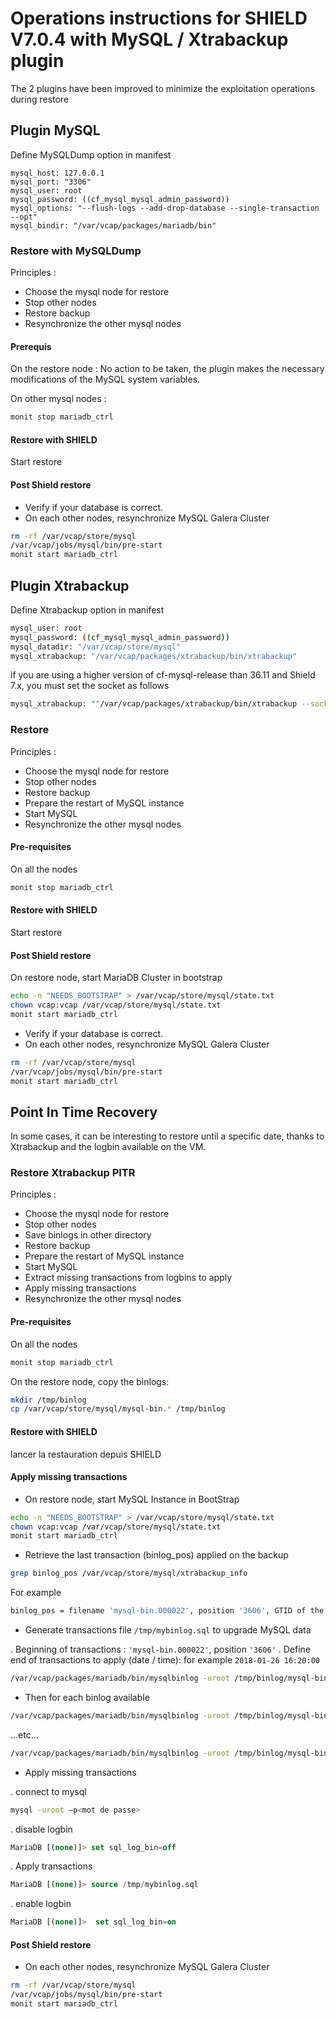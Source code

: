 # Operations instructions for SHIELD V7.0.4 with MySQL / Xtrabackup plugin

The 2 plugins have been improved to minimize the exploitation operations during restore

## Plugin MySQL

Define MySQLDump option in manifest

```
mysql_host: 127.0.0.1
mysql_port: "3306"
mysql_user: root
mysql_password: ((cf_mysql_mysql_admin_password))
mysql_options: "--flush-logs --add-drop-database --single-transaction  --opt"
mysql_bindir: "/var/vcap/packages/mariadb/bin"
```

### Restore with MySQLDump

Principles :
- Choose the mysql node for restore
- Stop other nodes
- Restore backup
- Resynchronize the other mysql nodes

#### Prerequis  

On the restore node : No action to be taken, the plugin makes the necessary modifications of the MySQL system variables.

On other mysql nodes  :

```sh
monit stop mariadb_ctrl
```

#### Restore with SHIELD

Start restore

#### Post Shield restore

- Verify if your database is correct.
- On each other nodes, resynchronize MySQL Galera Cluster

```sh
rm -rf /var/vcap/store/mysql
/var/vcap/jobs/mysql/bin/pre-start
monit start mariadb_ctrl
```

## Plugin Xtrabackup

Define Xtrabackup option in manifest

```sh
mysql_user: root
mysql_password: ((cf_mysql_mysql_admin_password))
mysql_datadir: "/var/vcap/store/mysql"
mysql_xtrabackup: "/var/vcap/packages/xtrabackup/bin/xtrabackup"
```
if you are using a higher version of cf-mysql-release than 36.11 and Shield 7.x, you must set the socket as follows 
```sh
mysql_xtrabackup: ""/var/vcap/packages/xtrabackup/bin/xtrabackup --socket=/var/vcap/sys/run/mysql/mysqld.sock"
```

### Restore

Principles :

- Choose the mysql node for restore
- Stop other nodes
- Restore backup
- Prepare the restart of MySQL instance
- Start MySQL
- Resynchronize the other mysql nodes

#### Pre-requisites  

On all the nodes

```sh
monit stop mariadb_ctrl
```

#### Restore with SHIELD

Start restore


#### Post Shield restore

On restore node, start MariaDB Cluster in bootstrap  

```sh
echo -n "NEEDS_BOOTSTRAP" > /var/vcap/store/mysql/state.txt
chown vcap:vcap /var/vcap/store/mysql/state.txt
monit start mariadb_ctrl
```

- Verify if your database is correct.
- On each other nodes, resynchronize MySQL Galera Cluster

```sh
rm -rf /var/vcap/store/mysql
/var/vcap/jobs/mysql/bin/pre-start
monit start mariadb_ctrl
```

## Point In Time Recovery

In some cases, it can be interesting to restore until a specific date, thanks to Xtrabackup and the logbin available on the VM.

### Restore Xtrabackup PITR

Principles :

- Choose the mysql node for restore
- Stop other nodes
- Save binlogs in other directory
- Restore backup
- Prepare the restart of MySQL instance
- Start MySQL
- Extract missing transactions from logbins to apply
- Apply missing transactions
- Resynchronize the other mysql nodes


#### Pre-requisites  

On all the nodes

```sh
monit stop mariadb_ctrl
```
On the restore node, copy the binlogs:

```sh
mkdir /tmp/binlog
cp /var/vcap/store/mysql/mysql-bin.* /tmp/binlog
```

#### Restore with SHIELD

lancer la restauration depuis SHIELD 

#### Apply missing transactions

- On restore node, start MySQL Instance in BootStrap

```sh
echo -n "NEEDS_BOOTSTRAP" > /var/vcap/store/mysql/state.txt
chown vcap:vcap /var/vcap/store/mysql/state.txt
monit start mariadb_ctrl
```

- Retrieve the last transaction (binlog_pos) applied on the backup

```sh
grep binlog_pos /var/vcap/store/mysql/xtrabackup_info
```
For example

```sh
binlog_pos = filename 'mysql-bin.000022', position '3606', GTID of the last change '0-1-1397001'
```

- Generate transactions file `/tmp/mybinlog.sql` to upgrade MySQL data

. Beginning of transactions : `'mysql-bin.000022'`, position `'3606'`
. Define end of transactions to apply (date / time): for example `2018-01-26 16:20:00`

```sh
/var/vcap/packages/mariadb/bin/mysqlbinlog -uroot /tmp/binlog/mysql-bin.000022 --start-position=3606 --stop-datetime="2018-01-26 16:20:00" > /tmp/mybinlog.sql
```

- Then for each binlog available

```sh
/var/vcap/packages/mariadb/bin/mysqlbinlog -uroot /tmp/binlog/mysql-bin.000023 --stop-datetime="2018-01-26 16:20:00" >> /tmp/mybinlog.sql
```

…etc…
```sh
/var/vcap/packages/mariadb/bin/mysqlbinlog -uroot /tmp/binlog/mysql-bin.000027 --stop-datetime="2018-01-26 16:20:00" >> /tmp/mybinlog.sql
```

- Apply missing transactions 

. connect to mysql

```sh
mysql -uroot –p<mot de passe>
```

 . disable logbin
```sql 
MariaDB [(none)]> set sql_log_bin=off
```
 . Apply transactions

```sql 
MariaDB [(none)]> source /tmp/mybinlog.sql
```
 . enable logbin

```sql
MariaDB [(none)]>  set sql_log_bin=on
```

#### Post Shield restore

- On each other nodes, resynchronize MySQL Galera Cluster

```sh
rm -rf /var/vcap/store/mysql
/var/vcap/jobs/mysql/bin/pre-start
monit start mariadb_ctrl
```
